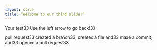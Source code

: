 ```yaml
---
layout: slide
title: “Welcome to our third slide!”
---
```

Your test33
Use the left arrow to go back!33

pull request33
created a branch33, 
created a file and33 
made a commit, and33 
opened a pull request33
